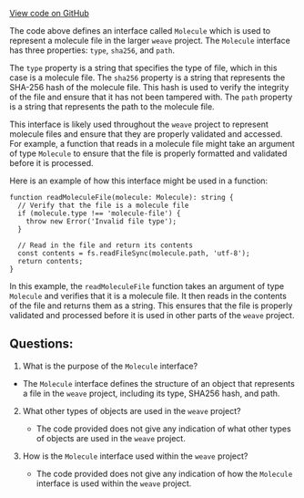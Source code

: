 [View code on GitHub](https://github.com/wandb/weave/weave-js/src/core/model/media/mediaMolecule.ts)

The code above defines an interface called `Molecule` which is used to represent a molecule file in the larger `weave` project. The `Molecule` interface has three properties: `type`, `sha256`, and `path`. 

The `type` property is a string that specifies the type of file, which in this case is a molecule file. The `sha256` property is a string that represents the SHA-256 hash of the molecule file. This hash is used to verify the integrity of the file and ensure that it has not been tampered with. The `path` property is a string that represents the path to the molecule file.

This interface is likely used throughout the `weave` project to represent molecule files and ensure that they are properly validated and accessed. For example, a function that reads in a molecule file might take an argument of type `Molecule` to ensure that the file is properly formatted and validated before it is processed.

Here is an example of how this interface might be used in a function:

```
function readMoleculeFile(molecule: Molecule): string {
  // Verify that the file is a molecule file
  if (molecule.type !== 'molecule-file') {
    throw new Error('Invalid file type');
  }

  // Read in the file and return its contents
  const contents = fs.readFileSync(molecule.path, 'utf-8');
  return contents;
}
```

In this example, the `readMoleculeFile` function takes an argument of type `Molecule` and verifies that it is a molecule file. It then reads in the contents of the file and returns them as a string. This ensures that the file is properly validated and processed before it is used in other parts of the `weave` project.
## Questions: 
 1. What is the purpose of the `Molecule` interface?
   - The `Molecule` interface defines the structure of an object that represents a file in the `weave` project, including its type, SHA256 hash, and path.

2. What other types of objects are used in the `weave` project?
   - The code provided does not give any indication of what other types of objects are used in the `weave` project.

3. How is the `Molecule` interface used within the `weave` project?
   - The code provided does not give any indication of how the `Molecule` interface is used within the `weave` project.
